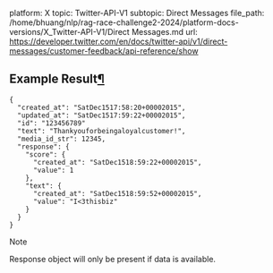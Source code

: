 platform: X
topic: Twitter-API-V1
subtopic: Direct Messages
file_path: /home/bhuang/nlp/rag-race-challenge2-2024/platform-docs-versions/X_Twitter-API-V1/Direct Messages.md
url: https://developer.twitter.com/en/docs/twitter-api/v1/direct-messages/customer-feedback/api-reference/show

## Example Result[¶](#example-result "Permalink to this headline")

    {
      "created_at": "SatDec1517:58:20+00002015",
      "updated_at": "SatDec1517:59:22+00002015",
      "id": "123456789"
      "text": "Thankyouforbeingaloyalcustomer!",
      "media_id_str": 12345,
      "response": {
        "score": {
          "created_at": "SatDec1518:59:22+00002015",
          "value": 1
        },
        "text": {
          "created_at": "SatDec1518:59:52+00002015",
          "value": "I<3thisbiz"
        }
      }
    }

Note

Response object will only be present if data is available.